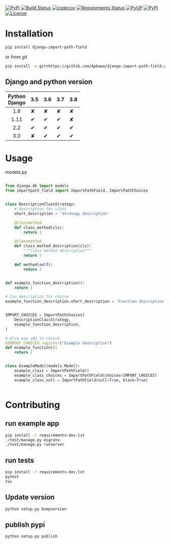 [![PyPi](https://img.shields.io/pypi/v/django-import-path-field.svg)](https://pypi.python.org/pypi/django-import-path-field)
[![Build Status](https://travis-ci.org/Apkawa/django-import-path-field.svg?branch=master)](https://travis-ci.org/Apkawa/django-import-path-field)
[![codecov](https://codecov.io/gh/Apkawa/django-import-path-field/branch/master/graph/badge.svg)](https://codecov.io/gh/Apkawa/django-import-path-field)
[![Requirements Status](https://requires.io/github/Apkawa/django-import-path-field/requirements.svg?branch=master)](https://requires.io/github/Apkawa/django-import-path-field/requirements/?branch=master)
[![PyUP](https://pyup.io/repos/github/Apkawa/django-import-path-field/shield.svg)](https://pyup.io/repos/github/Apkawa/django-import-path-field)
[![PyPI](https://img.shields.io/pypi/pyversions/django-import-path-field.svg)](https://pypi.python.org/pypi/django-import-path-field)
[![License](https://img.shields.io/badge/license-MIT-blue.svg)](LICENSE)


# Installation

```bash
pip install django-import-path-field

```

or from git

```bash
pip install -e git+https://githib.com/Apkawa/django-import-path-field.git#egg=django-import-path-field
```

## Django and python version

| Python<br/>Django | 3.5 | 3.6 | 3.7 | 3.8 |
|:-----------------:|-----|-----|-----|-----|
| 1.8               |  ✘  |  ✘  |  ✘  |  ✘  |
| 1.11              |  ✔  |  ✔  |  ✔  |  ✘  |
| 2.2               |  ✔  |  ✔  |  ✔  |  ✔  |
| 3.0               |  ✘  |  ✔  |  ✔  |  ✔  |


# Usage
models.py
```python

from django.db import models
from importpath_field import ImportPathField, ImportPathChoices


class DescriptionClassStrategy:
    # Description for class
    short_description = 'Strategy description'

    @classmethod
    def class_method(cls):
        return 1

    @classmethod
    def class_method_description(cls):
        """Class method description"""
        return 1

    def method(self):
        return 3


def example_function_description():
    return 1

# Can description for choice
example_function_description.short_description = 'Function description'


IMPORT_CHOICES = ImportPathChoices(
    DescriptionClassStrategy, 
    example_function_description,
)

# Also may add to choice 
@IMPORT_CHOICES.register("Example description")
def example_function():
    return 1


class ExampleModel(models.Model):
    example_class = ImportPathField()
    example_class_choices = ImportPathField(choices=IMPORT_CHOICES)
    example_class_null = ImportPathField(null=True, blank=True)

```

```python
```


# Contributing

## run example app

```bash
pip install -r requirements-dev.txt
./test/manage.py migrate
./test/manage.py runserver
```

## run tests

```bash
pip install -r requirements-dev.txt
pytest
tox
```

## Update version

```bash
python setup.py bumpversion
```

## publish pypi

```bash
python setup.py publish
```






